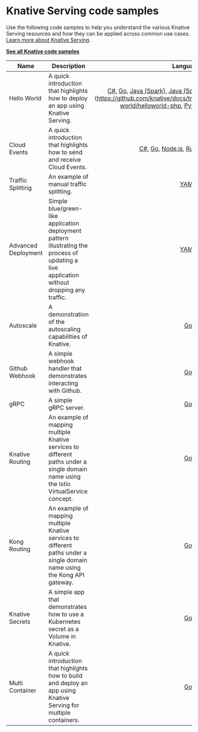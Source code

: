 # Knative Serving code samples

Use the following code samples to help you understand the various Knative
Serving resources and how they can be applied across common use cases.
[Learn more about Knative Serving](../serving/README.md).

[**See all Knative code samples**](https://github.com/knative/docs/tree/main/samples)

| Name               | Description                 | Languages                 |
| ------------------ | ----------------------------| :-----------------------: |
| Hello World        | A quick introduction that highlights how to deploy an app using Knative Serving. | [C#](https://github.com/knative/docs/tree/main/samples/serving/hello-world/helloworld-csharp/), [Go](https://github.com/knative/docs/tree/main/samples/serving/hello-world/helloworld-go), [Java (Spark)](https://github.com/knative/docs/tree/main/samples/serving/hello-world/helloworld-java-spark), [Java (Spring)](https://github.com/knative/docs/tree/main/samples/serving/hello-world/helloworld-java-spring), [Kotlin](https://github.com/knative/docs/tree/main/samples/serving/hello-world/helloworld-kotlin), [Node.js](https://github.com/knative/docs/tree/main/samples/serving/hello-world/helloworld-nodejs), [PHP](https://github.com/knative/docs/tree/main/samples/serving/hello-world/helloworld-php, [Python](https://github.com/knative/docs/tree/main/samples/serving/hello-world/helloworld-python), [Ruby](https://github.com/knative/docs/tree/main/samples/serving/hello-world/helloworld-ruby), [Scala](https://github.com/knative/docs/tree/main/samples/serving/hello-world/helloworld-scala), [Shell](https://github.com/knative/docs/tree/main/samples/serving/hello-world/helloworld-shell) |
| Cloud Events        | A quick introduction that highlights how to send and receive Cloud Events. | [C#](https://github.com/knative/docs/tree/main/samples/serving/cloudevents/cloudevents-dotnet), [Go](https://github.com/knative/docs/tree/main/samples/serving/cloudevents/cloudevents-go), [Node.js](https://github.com/knative/docs/tree/main/samples/serving/cloudevents/cloudevents-nodejs), [Rust](https://github.com/knative/docs/tree/main/samples/serving/cloudevents/cloudevents-rust), [Java (Vert.x)](https://github.com/knative/docs/tree/main/samples/serving/cloudevents/cloudevents-vertx) |
| Traffic Splitting   | An example of manual traffic splitting. | [YAML](../serving/traffic-management.md) |
| Advanced Deployment | Simple blue/green-like application deployment pattern illustrating the process of updating a live application without dropping any traffic.                                                                              | [YAML](../serving/traffic-management.md#routing-and-managing-traffic-with-bluegreen-deployment) |
| Autoscale           | A demonstration of the autoscaling capabilities of Knative. | [Go](../serving/autoscaling/autoscale-go/README.md) |
| Github Webhook      | A simple webhook handler that demonstrates interacting with Github. |  [Go](https://github.com/knative/docs/tree/main/samples/serving/gitwebhook-go) |
| gRPC                | A simple gRPC server.  | [Go](https://github.com/knative/docs/tree/main/samples/serving/grpc-ping-go)  |
| Knative Routing     | An example of mapping multiple Knative services to different paths under a single domain name using the Istio VirtualService concept.   | [Go](https://github.com/knative/docs/tree/main/samples/serving/knative-routing-go)  |
| Kong Routing     | An example of mapping multiple Knative services to different paths under a single domain name using the Kong API gateway. | [Go](https://github.com/knative/docs/tree/main/samples/serving/kong-routing-go) |
| Knative Secrets     | A simple app that demonstrates how to use a Kubernetes secret as a Volume in Knative.   | [Go](https://github.com/knative/docs/tree/main/samples/serving/secrets-go) |
| Multi Container     | A quick introduction that highlights how to build and deploy an app using Knative Serving for multiple containers. | [Go](https://github.com/knative/docs/tree/main/samples/serving/multi-container) |

